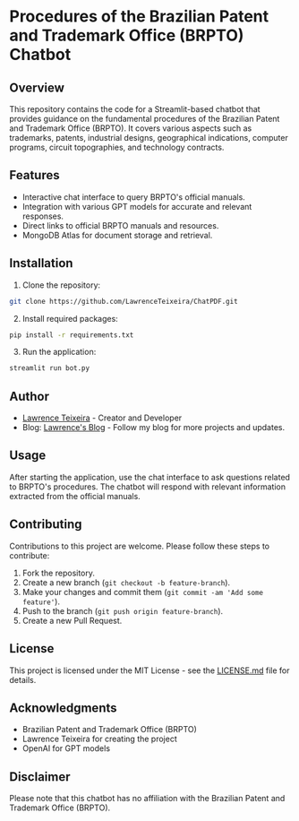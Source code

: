 # Procedures of the Brazilian Patent and Trademark Office (BRPTO) Chatbot

## Overview
This repository contains the code for a Streamlit-based chatbot that provides guidance on the fundamental procedures of the Brazilian Patent and Trademark Office (BRPTO). It covers various aspects such as trademarks, patents, industrial designs, geographical indications, computer programs, circuit topographies, and technology contracts.

## Features
- Interactive chat interface to query BRPTO's official manuals.
- Integration with various GPT models for accurate and relevant responses.
- Direct links to official BRPTO manuals and resources.
- MongoDB Atlas for document storage and retrieval.

## Installation
1. Clone the repository:

```bash
git clone https://github.com/LawrenceTeixeira/ChatPDF.git
```

2. Install required packages:
```bash
pip install -r requirements.txt
```

3. Run the application:
```bash
streamlit run bot.py
```

## Author
- [Lawrence Teixeira](https://www.linkedin.com/in/lawrenceteixeira/) - Creator and Developer
- Blog: [Lawrence's Blog](https://lawrence.eti.br) - Follow my blog for more projects and updates.

## Usage
After starting the application, use the chat interface to ask questions related to BRPTO's procedures. The chatbot will respond with relevant information extracted from the official manuals.

## Contributing
Contributions to this project are welcome. Please follow these steps to contribute:
1. Fork the repository.
2. Create a new branch (`git checkout -b feature-branch`).
3. Make your changes and commit them (`git commit -am 'Add some feature'`).
4. Push to the branch (`git push origin feature-branch`).
5. Create a new Pull Request.

## License
This project is licensed under the MIT License - see the [LICENSE.md](LICENSE.md) file for details.

## Acknowledgments
- Brazilian Patent and Trademark Office (BRPTO)
- Lawrence Teixeira for creating the project
- OpenAI for GPT models

## Disclaimer
Please note that this chatbot has no affiliation with the Brazilian Patent and Trademark Office (BRPTO).
